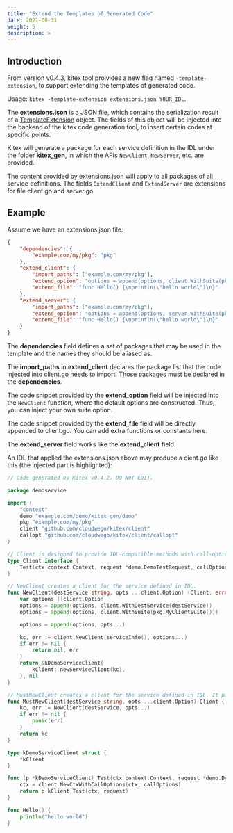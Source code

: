 ```yaml
---
title: "Extend the Templates of Generated Code"
date: 2021-08-31
weight: 5
description: >
---
```


## Introduction

From version v0.4.3, kitex tool proivides a new flag named `-template-extension`, to support extending the templates of generated code.

Usage: `kitex -template-extension extensions.json YOUR_IDL`.

The **extensions.json** is a JSON file, which contains the serialization result of a [TemplateExtension](https://pkg.go.dev/github.com/cloudwego/kitex/tool/internal_pkg/generator#TemplateExtension) object. The fields of this object will be injected into the backend of the kitex code generation tool, to insert certain codes at specific points. 

Kitex will generate a package for each service definition in the IDL under the folder **kitex_gen**, in which the APIs `NewClient`, `NewServer`, etc. are provided.

The content provided by extensions.json will apply to all packages of all service definitions. The fields `ExtendClient` and `ExtendServer` are extensions for file client.go and server.go.

## Example

Assume we have an extensions.json file:

```json
{
    "dependencies": {
        "example.com/my/pkg": "pkg"
    },
    "extend_client": {
        "import_paths": ["example.com/my/pkg"],
        "extend_option": "options = append(options, client.WithSuite(pkg.MyClientSuite()))",
        "extend_file": "func Hello() {\nprintln(\"hello world\")\n}"
    },
    "extend_server": {
        "import_paths": ["example.com/my/pkg"],
        "extend_option": "options = append(options, server.WithSuite(pkg.MyServerSuite()))",
        "extend_file": "func Hello() {\nprintln(\"hello world\")\n}"
    }
}
```

The **dependencies** field defines a set of packages that may be used in the template and the names they should be aliased as. 

The **import_paths** in **extend_client** declares the package list that the code injected into client.go needs to import. Those packages must be declared in the **dependencies**.

The code snippet provided by the **extend_option** field will be injected into the `NewClient` function, where the default options are constructed. Thus, you can inject your own suite option.

The code snippet provided by the **extend_file** field will be directly appended to client.go. You can add extra functions or constants here.

The **extend_server** field works like the **extend_client** field.

An IDL that applied the extensions.json above may produce a cient.go like this (the injected part is highlighted):

```go {linenos=table,hl_lines=[8,22,"53-55"]}
// Code generated by Kitex v0.4.2. DO NOT EDIT.

package demoservice

import (
	"context"
	demo "example.com/demo/kitex_gen/demo"
	pkg "example.com/my/pkg"
	client "github.com/cloudwego/kitex/client"
	callopt "github.com/cloudwego/kitex/client/callopt"
)

// Client is designed to provide IDL-compatible methods with call-option parameter for kitex framework.
type Client interface {
	Test(ctx context.Context, request *demo.DemoTestRequest, callOptions ...callopt.Option) (r *demo.DemoTestResponse, err error)
}

// NewClient creates a client for the service defined in IDL.
func NewClient(destService string, opts ...client.Option) (Client, error) {
	var options []client.Option
	options = append(options, client.WithDestService(destService))
	options = append(options, client.WithSuite(pkg.MyClientSuite()))

	options = append(options, opts...)

	kc, err := client.NewClient(serviceInfo(), options...)
	if err != nil {
		return nil, err
	}
	return &kDemoServiceClient{
		kClient: newServiceClient(kc),
	}, nil
}

// MustNewClient creates a client for the service defined in IDL. It panics if any error occurs.
func MustNewClient(destService string, opts ...client.Option) Client {
	kc, err := NewClient(destService, opts...)
	if err != nil {
		panic(err)
	}
	return kc
}

type kDemoServiceClient struct {
	*kClient
}

func (p *kDemoServiceClient) Test(ctx context.Context, request *demo.DemoTestRequest, callOptions ...callopt.Option) (r *demo.DemoTestResponse, err error) {
	ctx = client.NewCtxWithCallOptions(ctx, callOptions)
	return p.kClient.Test(ctx, request)
}

func Hello() {
	println("hello world")
}
```

